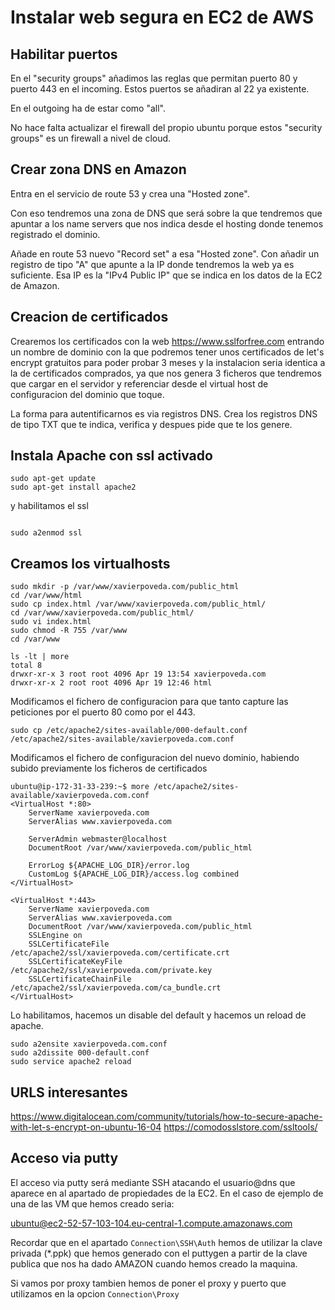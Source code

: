 
Instalar web segura en EC2 de AWS
=================================

Habilitar puertos
-----------------
En el "security groups" añadimos las reglas que permitan puerto 80 y puerto 443 en el incoming. 
Estos puertos se añadiran al 22 ya existente.

En el outgoing ha de estar como "all".

No hace falta actualizar el firewall del propio ubuntu porque estos "security groups" es un firewall a nivel de cloud.

Crear zona DNS en Amazon
------------------------
Entra en el servicio de route 53 y crea una "Hosted zone".

Con eso tendremos una zona de DNS que será sobre la que tendremos que apuntar a los name servers que nos indica desde el hosting 
donde tenemos registrado el dominio.

Añade en route 53 nuevo "Record set" a esa "Hosted zone".
Con añadir un registro de tipo "A" que apunte a la IP donde tendremos la web ya es suficiente.
Esa IP es la "IPv4 Public IP" que se indica en los datos de la EC2 de Amazon.

Creacion de certificados
------------------------
Crearemos los certificados con la web https://www.sslforfree.com entrando un nombre de dominio con la que podremos tener unos certificados de let's encrypt gratuitos para
poder probar 3 meses y la instalacion seria identica a la de certificados comprados, ya que nos genera 3 ficheros que tendremos que cargar en el servidor
y referenciar desde el virtual host de configuracion del dominio que toque.

La forma para autentificarnos es via registros DNS. Crea los registros DNS de tipo TXT que te indica, verifica y despues pide que te los genere.

Instala Apache con ssl activado
-------------------------------

```
sudo apt-get update
sudo apt-get install apache2
```

y habilitamos el ssl
```

sudo a2enmod ssl
```

Creamos los virtualhosts
------------------------
```
sudo mkdir -p /var/www/xavierpoveda.com/public_html
cd /var/www/html
sudo cp index.html /var/www/xavierpoveda.com/public_html/
cd /var/www/xavierpoveda.com/public_html/
sudo vi index.html
sudo chmod -R 755 /var/www
cd /var/www

ls -lt | more
total 8
drwxr-xr-x 3 root root 4096 Apr 19 13:54 xavierpoveda.com
drwxr-xr-x 2 root root 4096 Apr 19 12:46 html
```

Modificamos el fichero de configuracion para que tanto capture las peticiones por el puerto 80 como por el 443.
```
sudo cp /etc/apache2/sites-available/000-default.conf /etc/apache2/sites-available/xavierpoveda.com.conf
```

Modificamos el fichero de configuracion del nuevo dominio, habiendo subido previamente los ficheros de certificados
```
ubuntu@ip-172-31-33-239:~$ more /etc/apache2/sites-available/xavierpoveda.com.conf
<VirtualHost *:80>
	ServerName xavierpoveda.com
	ServerAlias www.xavierpoveda.com

	ServerAdmin webmaster@localhost
	DocumentRoot /var/www/xavierpoveda.com/public_html

	ErrorLog ${APACHE_LOG_DIR}/error.log
	CustomLog ${APACHE_LOG_DIR}/access.log combined
</VirtualHost>

<VirtualHost *:443>
	ServerName xavierpoveda.com
	ServerAlias www.xavierpoveda.com
	DocumentRoot /var/www/xavierpoveda.com/public_html
	SSLEngine on
	SSLCertificateFile /etc/apache2/ssl/xavierpoveda.com/certificate.crt
	SSLCertificateKeyFile /etc/apache2/ssl/xavierpoveda.com/private.key
	SSLCertificateChainFile /etc/apache2/ssl/xavierpoveda.com/ca_bundle.crt
</VirtualHost>
```

Lo habilitamos, hacemos un disable del default y hacemos un reload de apache.
```
sudo a2ensite xavierpoveda.com.conf
sudo a2dissite 000-default.conf
sudo service apache2 reload
```

URLS interesantes
-----------------
https://www.digitalocean.com/community/tutorials/how-to-secure-apache-with-let-s-encrypt-on-ubuntu-16-04
https://comodosslstore.com/ssltools/

Acceso via putty
----------------

El acceso via putty será mediante SSH atacando el usuario@dns que aparece en al apartado de propiedades de la EC2.
En el caso de ejemplo de una de las VM que hemos creado seria: 

ubuntu@ec2-52-57-103-104.eu-central-1.compute.amazonaws.com

Recordar que en el apartado `Connection\SSH\Auth` hemos de utilizar la clave privada (*.ppk) que hemos generado con el puttygen a partir de la clave publica que nos ha dado AMAZON cuando hemos creado la maquina.

Si vamos por proxy tambien hemos de poner el proxy y puerto que utilizamos en la opcion `Connection\Proxy`





